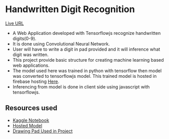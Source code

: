 # Handwritten Digit Recognition
[Live URL](http://tarun-bisht.github.io/digit-recognition/)

- A Web Application developed with Tensorflowjs recognize handwritten digits(0-9).
- It is done using Convolutional Neural Network. 
- User will have to write a digit in pad provided and it will inference what digit was written. 
- This project provide basic structure for creating machine learning based web applications.
- The model used here was trained in python with tensorflow then model was converted to tensorflowjs model. This trained model is hosted in firebase hosting [Here](https://models-lib.web.app/models/mnist_digits/model.json).
- Inferencing from model is done in client side using javascript with tensorflowjs.

## Resources used
- [Kaggle Notebook](https://www.kaggle.com/tarunbisht11/mnist-digit-recognition-convnet-with-leakyrelu)
- [Hosted Model](https://models-lib.web.app/models/mnist_digits/model.json)
- [Drawing Pad Used in Project](https://github.com/tarun-bisht/SimpleDrawingPad)
